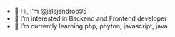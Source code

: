 - 👋 Hi, I’m @jalejandrob95
- 👀 I’m interested in Backend and Frontend developer
- 🌱 I’m currently learning php, phyton, javascript, java

<!---
jalejandrob95/jalejandrob95 is a ✨ special ✨ repository because its `README.md` (this file) appears on your GitHub profile.
You can click the Preview link to take a look at your changes.
--->
